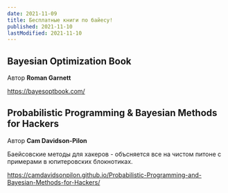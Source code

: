 ```yaml
---
date: 2021-11-09
title: Бесплатные книги по байесу!
published: 2021-11-10
lastModified: 2021-11-10
---
```


## Bayesian Optimization Book

Автор **Roman Garnett**

https://bayesoptbook.com/

## Probabilistic Programming & Bayesian Methods for Hackers

Автор **Cam Davidson-Pilon**

Баейсовские методы для хакеров - объсняется все на чистом питоне с примерами в юпитеровских блокнотиках.

https://camdavidsonpilon.github.io/Probabilistic-Programming-and-Bayesian-Methods-for-Hackers/


